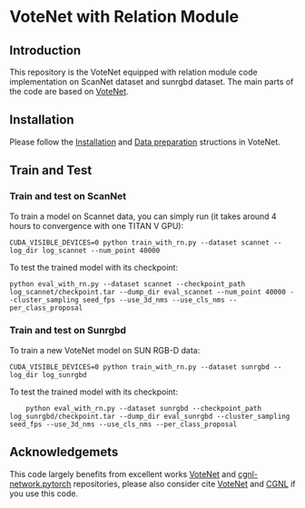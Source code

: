 # VoteNet with Relation Module
## Introduction
This repository is the VoteNet equipped with relation module code implementation on ScanNet dataset and sunrgbd dataset. The main parts of the code are based on [VoteNet](https://github.com/facebookresearch/votenet).

## Installation
Please follow the [Installation](https://github.com/facebookresearch/votenet#installation) and [Data preparation](https://github.com/facebookresearch/votenet#data-preparation) structions in VoteNet.

## Train and Test

### Train and test on ScanNet
To train a model on Scannet data, you can simply run (it takes around 4 hours to convergence with one TITAN V GPU):
```
CUDA_VISIBLE_DEVICES=0 python train_with_rn.py --dataset scannet --log_dir log_scannet --num_point 40000
```
To test the trained model with its checkpoint:
```
python eval_with_rn.py --dataset scannet --checkpoint_path log_scannet/checkpoint.tar --dump_dir eval_scannet --num_point 40000 --cluster_sampling seed_fps --use_3d_nms --use_cls_nms --per_class_proposal
```

### Train and test on Sunrgbd
To train a new VoteNet model on SUN RGB-D data:
```
CUDA_VISIBLE_DEVICES=0 python train_with_rn.py --dataset sunrgbd --log_dir log_sunrgbd
```
To test the trained model with its checkpoint:
```
    python eval_with_rn.py --dataset sunrgbd --checkpoint_path log_sunrgbd/checkpoint.tar --dump_dir eval_sunrgbd --cluster_sampling seed_fps --use_3d_nms --use_cls_nms --per_class_proposal
```

## Acknowledgemets
This code largely benefits from excellent works [VoteNet](https://github.com/facebookresearch/votenet) and [cgnl-network.pytorch](https://github.com/KaiyuYue/cgnl-network.pytorch) repositories, please also consider cite [VoteNet](https://arxiv.org/pdf/1904.09664.pdf) and [CGNL](https://arxiv.org/pdf/1810.13125.pdf) if you use this code.